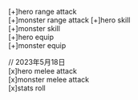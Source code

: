 [+]hero range attack  
[+]monster range attack
[+]hero skill  
[+]monster skill  
[+]hero equip  
[+]monster equip  

// 2023年5月18日  
[x]hero melee attack  
[x]monster melee attack  
[x]stats roll  



